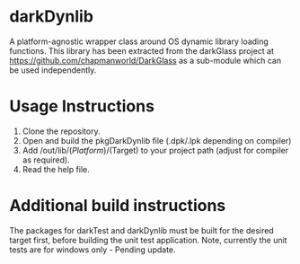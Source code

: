 # darkDynlib
A platform-agnostic wrapper class around OS dynamic library loading functions.
This library has been extracted from the darkGlass project at https://github.com/chapmanworld/DarkGlass as a sub-module which can be used independently. 

# Usage Instructions

1) Clone the repository.
2) Open and build the pkgDarkDynlib file (.dpk/.lpk depending on compiler)
3) Add /out/lib/$(Platform)/$(Target) to your project path (adjust for compiler as required).
4) Read the help file.

# Additional build instructions

The packages for darkTest and darkDynlib must be built for the desired target first, before building the unit test application.
Note, currently the unit tests are for windows only - Pending update.
